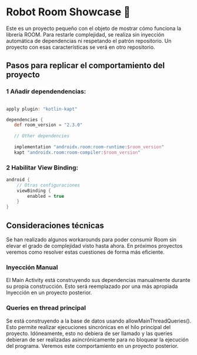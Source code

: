 # Robot Room Showcase 🦾

Este es un proyecto pequeño con el objeto de mostrar cómo funciona la librería ROOM. Para restarle
complejidad, se realiza sin inyección automática de dependencias ni respetando el patrón
repositorio. Un proyecto con esas características se verá en otro repositorio.

## Pasos para replicar el comportamiento del proyecto

### 1 Añadir dependendencias:

 ```gradle
 
apply plugin: "kotlin-kapt"
 
dependencies {
    def room_version = "2.3.0"
    
    // Other dependencies
    
    implementation "androidx.room:room-runtime:$room_version"
    kapt "androidx.room:room-compiler:$room_version"

 ```

### 2 Habilitar View Binding:

```gradle
android {
    // Otras configuraciones
    viewBinding {
        enabled = true
    }
}
```

## Consideraciones técnicas

Se han realizado algunos workarounds para poder consumir Room sin elevar el grado de complejidad
visto hasta ahora. En próximos proyectos veremos como resolver estas cuestiones de forma más
eficiente.

### Inyección Manual

El Main Activity está construyendo sus dependencias manualmente durante su propia construcción. Esto
será reemplazado por una más apropiada Inyección en un proyecto posterior.

### Queries en thread principal

Se está construyendo a la base de datos usando allowMainThreadQueries(). Esto permite realizar
ejecuciones sincrónicas en el hilo principal del proyecto. Idóneamente, esto no debiera de ser
llamado y las queries debieran de ser realizadas asincrónicamente para no bloquear la ejecución del
programa. Veremos este comportamiento en un proyecto posterior.